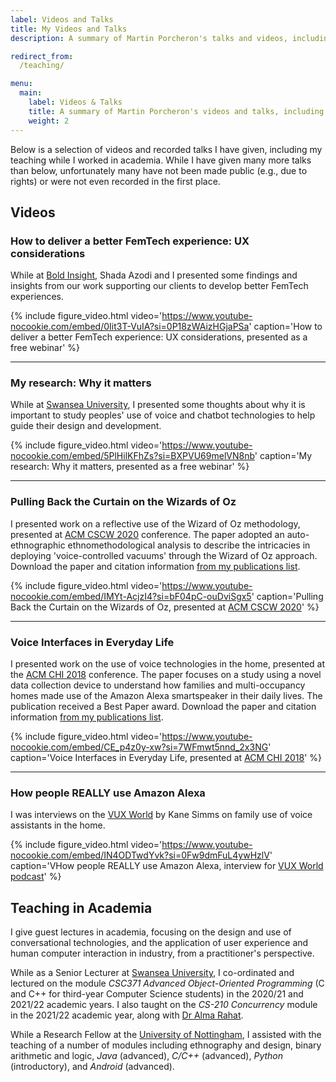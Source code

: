 ```yaml
---
label: Videos and Talks
title: My Videos and Talks
description: A summary of Martin Porcheron's talks and videos, including courses taught in academia.

redirect_from:
  /teaching/

menu:
  main:
    label: Videos & Talks
    title: A summary of Martin Porcheron's videos and talks, including courses taught in academia 
    weight: 2
---
```


Below is a selection of videos and recorded talks I have given, including my teaching while I worked in academia. While I have given many more talks than below, unfortunately many have not been made public (e.g., due to rights) or were not even recorded in the first place.

<!-- section -->

## Videos

### How to deliver a better FemTech experience: UX considerations

While at [Bold Insight](https://www.boldinsight.com/), Shada Azodi and I presented some findings and insights from our work supporting our clients to develop better FemTech experiences.

{% include figure_video.html video='https://www.youtube-nocookie.com/embed/0Iit3T-VuIA?si=0P18zWAizHGjaPSa' caption='How to deliver a better FemTech experience: UX considerations, presented as a free webinar' %}

---

### My research: Why it matters

While at [Swansea University](https://www.swansea.ac.uk/computational-foundry/), I presented some thoughts about why it is important to study peoples' use of voice and chatbot technologies to help guide their design and development.

{% include figure_video.html video='https://www.youtube-nocookie.com/embed/5PlHilKFhZs?si=BXPVU69melVN8nb' caption='My research: Why it matters, presented as a free webinar' %}

---

### Pulling Back the Curtain on the Wizards of Oz

I presented work on a reflective use of the Wizard of Oz methodology, presented at [ACM CSCW 2020](https://cscw.acm.org/2020/) conference. The paper adopted an auto-ethnographic ethnomethodological analysis to describe the intricacies in deploying 'voice-controlled vacuums' through the Wizard of Oz approach. Download the paper and citation information [from my publications list](/pubs/#porcheron2021pulling).

{% include figure_video.html video='https://www.youtube-nocookie.com/embed/IMYt-AcjzI4?si=bF04pC-ouDviSgx5' caption='Pulling Back the Curtain on the Wizards of Oz, presented at <a href="https://cscw.acm.org/2020/">ACM CSCW 2020</a>' %}

---

### Voice Interfaces in Everyday Life

I presented work on the use of voice technologies in the home, presented at the [ACM CHI 2018](https://chi2018.acm.org/) conference. The paper focuses on a study using a novel data collection device to understand how families and multi-occupancy homes made use of the Amazon Alexa smartspeaker in their daily lives. The publication received a Best Paper award. Download the paper and citation information [from my publications list](/pubs/#porcheron2018voice).

{% include figure_video.html video='https://www.youtube-nocookie.com/embed/CE_p4z0y-xw?si=7WFmwt5nnd_2x3NG' caption='Voice Interfaces in Everyday Life, presented at <a href="https://chi2018.acm.org/">ACM CHI 2018</a>' %}

---

### How people REALLY use Amazon Alexa

I was interviews on the [VUX World](https://vux.world/) by Kane Simms on family use of voice assistants in the home.

{% include figure_video.html video='https://www.youtube-nocookie.com/embed/IN4ODTwdYvk?si=0Fw9dmFuL4ywHzlV' caption='VHow people REALLY use Amazon Alexa, interview for <a href="https://vux.world/">VUX World podcast</a>' %}


<!-- section -->

## Teaching in Academia

I give guest lectures in academia, focusing on the design and use of conversational technologies, and the application of user experience and human computer interaction in industry, from a practitioner's perspective.

While as a Senior Lecturer at [Swansea University](https://www.swansea.ac.uk/compsci/ "Computer Science at Swansea University"), I co-ordinated and lectured on the module *CSC371 Advanced Object-Oriented Programming* (C and C++ for third-year Computer Science students) in the 2020/21 and 2021/22 academic years. I also taught on the *CS-210 Concurrency* module in the 2021/22 academic year, along with [Dr Alma Rahat](https://www.swansea.ac.uk/staff/a.a.m.rahat/ "Alma Rahat on the Swansea University website").

While a Research Fellow at the [University of Nottingham](https://www.nottingham.ac.uk/computerscience/index.aspx "Computer Science at the University of Nottingham"), I assisted with the teaching of a number of modules including ethnography and design, binary arithmetic and logic, *Java* (advanced), *C/C++* (advanced), *Python* (introductory), and *Android* (advanced).

